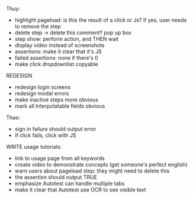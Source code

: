 Thuy:
- highlight pageload: is this the result of a click or Js? if yes, user needs to remove the step
- delete step -> delete this comment? pop up box
- step show: perform action, and THEN wait
- display video instead of screenshots
- assertions: make it clear that it's JS
- failed assertions: none if there's 0
- make click dropdownlist copyable




REDESIGN
- redesign login screens
- redesign modal errors
- make inactive steps more obvious
- mark all Interpolatable fields obvious




Thao:
- sign in failure should output error
- if click fails, click with JS




WRITE usage tutorials:
- link to usage page from all keywords
- create video to demonstrate concepts (get someone's perfect english)
- warn users about pageload step: they might need to delete this
- the assertion should output TRUE
- emphasize Autotest can handle multiple tabs
- make it clear that Autotest use OCR to see visible text

